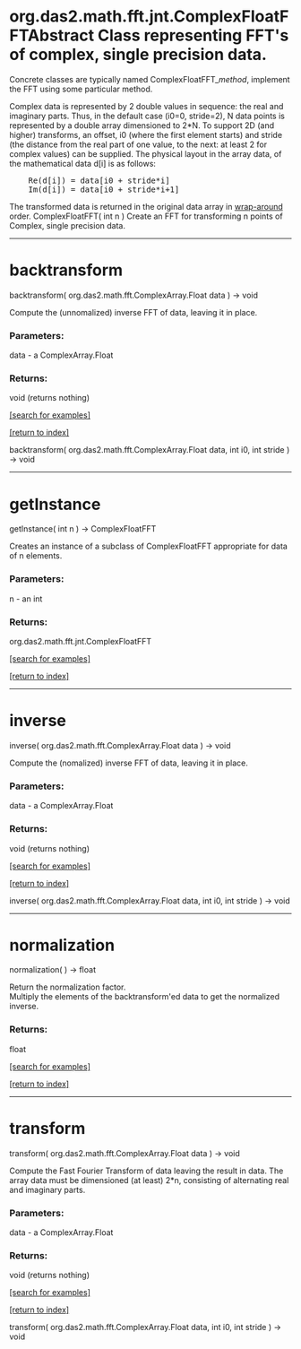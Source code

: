 # org.das2.math.fft.jnt.ComplexFloatFFTAbstract Class representing FFT's of complex, single precision data.
 Concrete classes are typically named ComplexFloatFFT_<i>method</i>, implement the
 FFT using some particular method.
 <P>
 Complex data is represented by 2 double values in sequence: the real and imaginary
 parts.  Thus, in the default case (i0=0, stride=2), N data points is represented
 by a double array dimensioned to 2*N.  To support 2D (and higher) transforms,
 an offset, i0 (where the first element starts) and stride (the distance from the
 real part of one value, to the next: at least 2 for complex values) can be supplied.
 The physical layout in the array data, of the mathematical data d[i] is as follows:
<PRE>
    Re(d[i]) = data[i0 + stride*i]
    Im(d[i]) = data[i0 + stride*i+1]
</PRE>
 The transformed data is returned in the original data array in
 <a href="package-summary.html#wraparound">wrap-around</A> order.
ComplexFloatFFT( int n )
Create an FFT for transforming n points of Complex, single precision data.

***
<a name="backtransform"></a>
# backtransform
backtransform( org.das2.math.fft.ComplexArray.Float data ) &rarr; void

Compute the (unnomalized) inverse FFT of data, leaving it in place.

### Parameters:
data - a ComplexArray.Float

### Returns:
void (returns nothing)


<a href="https://github.com/autoplot/dev/search?q=backtransform&unscoped_q=backtransform">[search for examples]</a>

<a href="https://github.com/autoplot/documentation/blob/master/javadoc/index-all.md">[return to index]</a>

backtransform( org.das2.math.fft.ComplexArray.Float data, int i0, int stride ) &rarr; void<br>
***
<a name="getInstance"></a>
# getInstance
getInstance( int n ) &rarr; ComplexFloatFFT

Creates an instance of a subclass of ComplexFloatFFT appropriate for data
 of n elements.

### Parameters:
n - an int

### Returns:
org.das2.math.fft.jnt.ComplexFloatFFT


<a href="https://github.com/autoplot/dev/search?q=getInstance&unscoped_q=getInstance">[search for examples]</a>

<a href="https://github.com/autoplot/documentation/blob/master/javadoc/index-all.md">[return to index]</a>

***
<a name="inverse"></a>
# inverse
inverse( org.das2.math.fft.ComplexArray.Float data ) &rarr; void

Compute the (nomalized) inverse FFT of data, leaving it in place.

### Parameters:
data - a ComplexArray.Float

### Returns:
void (returns nothing)


<a href="https://github.com/autoplot/dev/search?q=inverse&unscoped_q=inverse">[search for examples]</a>

<a href="https://github.com/autoplot/documentation/blob/master/javadoc/index-all.md">[return to index]</a>

inverse( org.das2.math.fft.ComplexArray.Float data, int i0, int stride ) &rarr; void<br>
***
<a name="normalization"></a>
# normalization
normalization(  ) &rarr; float

Return the normalization factor.  
 Multiply the elements of the backtransform'ed data to get the normalized inverse.

### Returns:
float


<a href="https://github.com/autoplot/dev/search?q=normalization&unscoped_q=normalization">[search for examples]</a>

<a href="https://github.com/autoplot/documentation/blob/master/javadoc/index-all.md">[return to index]</a>

***
<a name="transform"></a>
# transform
transform( org.das2.math.fft.ComplexArray.Float data ) &rarr; void

Compute the Fast Fourier Transform of data leaving the result in data.
 The array data must be dimensioned (at least) 2*n, consisting of alternating
 real and imaginary parts.

### Parameters:
data - a ComplexArray.Float

### Returns:
void (returns nothing)


<a href="https://github.com/autoplot/dev/search?q=transform&unscoped_q=transform">[search for examples]</a>

<a href="https://github.com/autoplot/documentation/blob/master/javadoc/index-all.md">[return to index]</a>

transform( org.das2.math.fft.ComplexArray.Float data, int i0, int stride ) &rarr; void<br>
